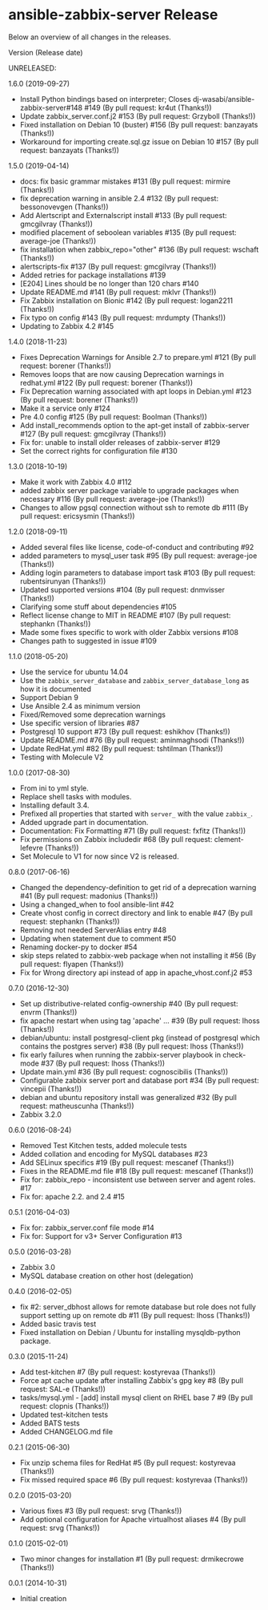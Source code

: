 # ansible-zabbix-server Release

Below an overview of all changes in the releases.

Version (Release date)

UNRELEASED:

1.6.0   (2019-09-27)

  * Install Python bindings based on interpreter; Closes dj-wasabi/ansible-zabbix-server#148 #149 (By pull request: kr4ut (Thanks!))
  * Update zabbix_server.conf.j2 #153 (By pull request: Grzyboll (Thanks!))
  * Fixed installation on Debian 10 (buster) #156 (By pull request: banzayats (Thanks!))
  * Workaround for importing create.sql.gz issue on Debian 10 #157 (By pull request: banzayats (Thanks!))

1.5.0   (2019-04-14)

  * docs: fix basic grammar mistakes #131 (By pull request: mirmire (Thanks!))
  * fix deprecation warning in ansible 2.4 #132 (By pull request: bessonovevgen (Thanks!))
  * Add Alertscript and Externalscript install #133 (By pull request: gmcgilvray (Thanks!))
  * modified placement of seboolean variables #135 (By pull request: average-joe (Thanks!))
  * fix installation when zabbix_repo="other" #136 (By pull request: wschaft (Thanks!))
  * alertscripts-fix #137 (By pull request: gmcgilvray (Thanks!))
  * Added retries for package installations #139
  * [E204] Lines should be no longer than 120 chars #140
  * Update README.md #141 (By pull request: mklvr (Thanks!))
  * Fix Zabbix installation on Bionic #142 (By pull request: logan2211 (Thanks!))
  * Fix typo on config #143 (By pull request: mrdumpty (Thanks!))
  * Updating to Zabbix 4.2 #145

1.4.0   (2018-11-23)

  * Fixes Deprecation Warnings for Ansible 2.7 to prepare.yml #121 (By pull request: borener (Thanks!))
  * Removes loops that are now causing Deprecation warnings in redhat.yml #122 (By pull request: borener (Thanks!))
  * Fix Deprecation warning associated with apt loops in Debian.yml #123 (By pull request: borener (Thanks!))
  * Make it a service only #124
  * Pre 4.0 config #125 (By pull request: Boolman (Thanks!))
  * Add install_recommends option to the apt-get install of zabbix-server #127 (By pull request: gmcgilvray (Thanks!))
  * Fix for: unable to install older releases of zabbix-server #129
  * Set the correct rights for configuration file #130

1.3.0   (2018-10-19)

  * Make it work with Zabbix 4.0 #112
  * added zabbix server package variable to upgrade packages when necessary #116 (By pull request: average-joe (Thanks!))
  * Changes to allow pgsql connection without ssh to remote db #111 (By pull request: ericsysmin (Thanks!))

1.2.0   (2018-09-11)

  * Added several files like license, code-of-conduct and contributing #92
  * added parameters to mysql_user task #95 (By pull request: average-joe (Thanks!))
  * Adding login parameters to database import task #103 (By pull request: rubentsirunyan (Thanks!))
  * Updated supported versions #104 (By pull request: dnmvisser (Thanks!))
  * Clarifying some stuff about dependencies #105
  * Reflect license change to MIT in README #107 (By pull request: stephankn (Thanks!))
  * Made some fixes specific to work with older Zabbix versions #108
  * Changes path to suggested in issue #109

1.1.0   (2018-05-20)

  * Use the service for ubuntu 14.04
  * Use the `zabbix_server_database` and `zabbix_server_database_long` as how it is documented
  * Support Debian 9
  * Use Ansible 2.4 as minimum version
  * Fixed/Removed some deprecation warnings
  * Use specific version of libraries #87
  * Postgresql 10 support #73 (By pull request: eshikhov (Thanks!))
  * Update README.md #76 (By pull request: aminmaghsodi (Thanks!))
  * Update RedHat.yml #82 (By pull request: tshtilman (Thanks!))
  * Testing with Molecule V2

1.0.0   (2017-08-30)

  * From ini to yml style.
  * Replace shell tasks with modules.
  * Installing default 3.4.
  * Prefixed all properties that started with `server_` with the value `zabbix_`.
  * Added upgrade part in documentation.
  * Documentation: Fix Formatting #71 (By pull request: fxfitz (Thanks!))
  * Fix permissions on Zabbix includedir #68 (By pull request: clement-lefevre (Thanks!))
  * Set Molecule to V1 for now since V2 is released.

0.8.0   (2017-06-16)

  * Changed the dependency-definition to get rid of a deprecation warning #41 (By pull request: madonius (Thanks!))
  * Using a changed_when to fool ansible-lint #42
  * Create vhost config in correct directory and link to enable #47 (By pull request: stephankn (Thanks!))
  * Removing not needed ServerAlias entry #48
  * Updating when statement due to comment #50
  * Renaming docker-py to docker #54
  * skip steps related to zabbix-web package when not installing it #56 (By pull request: flyapen (Thanks!))
  * Fix for Wrong directory api instead of app in apache_vhost.conf.j2 #53

0.7.0   (2016-12-30)

  * Set up distributive-related config-ownership #40 (By pull request: envrm (Thanks!))
  * fix apache restart when using tag 'apache' … #39 (By pull request: lhoss (Thanks!))
  * debian/ubuntu: install postgresql-client pkg (instead of postgresql which contains the postgres server) #38 (By pull request: lhoss (Thanks!))
  * fix early failures when running the zabbix-server playbook in check-mode #37 (By pull request: lhoss (Thanks!))
  * Update main.yml #36 (By pull request: cognoscibilis (Thanks!))
  * Configurable zabbix server port and database port #34 (By pull request: vincepii (Thanks!))
  * debian and ubuntu repository install was generalized #32 (By pull request: matheuscunha (Thanks!))
  * Zabbix 3.2.0

0.6.0   (2016-08-24)

  * Removed Test Kitchen tests, added molecule tests
  * Added collation and encoding for MySQL databases #23
  * Add SELinux specifics #19 (By pull request: mescanef (Thanks!))
  * Fixes in the README.md file #18 (By pull request: mescanef (Thanks!))
  * Fix for: zabbix_repo - inconsistent use between server and agent roles. #17
  * Fix for: apache 2.2. and 2.4 #15

0.5.1   (2016-04-03)

  * Fix for: zabbix_server.conf file mode #14
  * Fix for: Support for v3+ Server Configuration #13

0.5.0   (2016-03-28)

  * Zabbix 3.0
  * MySQL database creation on other host (delegation)

0.4.0   (2016-02-05)

  * fix #2: server_dbhost allows for remote database but role does not fully support setting up on remote db #11 (By pull request: lhoss (Thanks!))
  * Added basic travis test
  * Fixed installation on Debian / Ubuntu for installing mysqldb-python package.

0.3.0   (2015-11-24)

  * Add test-kitchen #7 (By pull request: kostyrevaa (Thanks!))
  * Force apt cache update after installing Zabbix's gpg key #8 (By pull request: SAL-e (Thanks!))
  * tasks/mysql.yml - [add] install mysql client on RHEL base 7 #9 (By pull request: clopnis (Thanks!))
  * Updated test-kitchen tests
  * Added BATS tests
  * Added CHANGELOG.md file

0.2.1   (2015-06-30)

  * Fix unzip schema files for RedHat #5 (By pull request: kostyrevaa (Thanks!))
  * Fix missed required space #6 (By pull request: kostyrevaa (Thanks!))

0.2.0   (2015-03-20)

  * Various fixes #3 (By pull request: srvg (Thanks!))
  * Add optional configuration for Apache virtualhost aliases #4 (By pull request: srvg (Thanks!))

0.1.0   (2015-02-01)

  * Two minor changes for installation #1 (By pull request: drmikecrowe (Thanks!))

0.0.1   (2014-10-31)

  * Initial creation